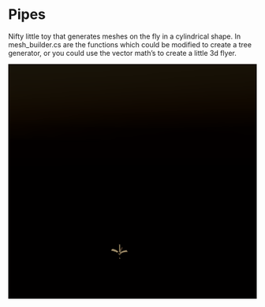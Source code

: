 # Pipes

Nifty little toy that generates meshes on the fly in a cylindrical shape. 
In mesh_builder.cs are the functions which could be modified to create a 
tree generator, or you could use the vector math’s to create a little 3d flyer.

![alt tag](https://github.com/MitchellHansen/Pipes/blob/master/Animation.gif)
